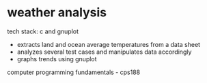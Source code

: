 # weather analysis
tech stack: c and gnuplot
- extracts land and ocean average temperatures from a data sheet
- analyzes several test cases and manipulates data accordingly
- graphs trends using gnuplot

computer programming fundamentals - cps188
